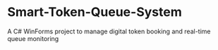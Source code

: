 # Smart-Token-Queue-System
A C# WinForms project to manage digital token booking and real-time queue monitoring
